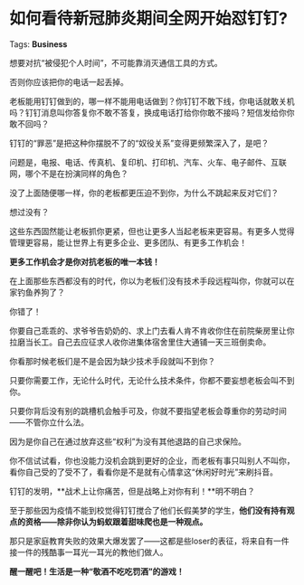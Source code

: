 # 如何看待新冠肺炎期间全网开始怼钉钉?

Tags: **Business**

想要对抗“被侵犯个人时间”，不可能靠消灭通信工具的方式。

否则你应该把你的电话一起丢掉。

老板能用钉钉做到的，哪一样不能用电话做到？你钉钉不敢下线，你电话就敢关机吗？钉钉消息叫你答复你不敢不答复，换成电话打给你你敢不接吗？短信发给你你敢不回吗？

钉钉的“罪恶”是把这种你摆脱不了的“奴役关系”变得更频繁深入了，是吧？

问题是，电报、电话、传真机、复印机、打印机、汽车、火车、电子邮件、互联网，哪个不是在扮演同样的角色？

没了上面随便哪一样，你的老板都更压迫不到你，为什么不跳起来反对它们？

想过没有？

这些东西固然能让老板抓你更紧，但也让更多人当起老板来更容易。有更多人觉得管理更容易，能让世界上有更多企业、更多团队、有更多工作机会！

**更多工作机会才是你对抗老板的唯一本钱！**

在上面那些东西都没有的时代，你以为老板们没有技术手段远程叫你，你就可以在家钓鱼养狗了？

你错了！

你要自己乖乖的、求爷爷告奶奶的、求上门去看人肯不肯收你住在前院柴房里让你拉磨当长工。自己去应征求人收你进集体宿舍里住大通铺一天三班倒卖命。

你看那时候老板们是不是会因为缺少技术手段就叫不到你？

只要你需要工作，无论什么时代，无论什么技术条件，你都不要妄想老板会叫不到你。

只要你背后没有别的跳槽机会触手可及，你就不要指望老板会尊重你的劳动时间——不管你立什么法。

因为是你自己在通过放弃这些“权利”为没有其他退路的自己求保险。

你不信试试看，你也没能力没机会跳到更好的企业，而老板有事只叫别人不叫你，看你自己受的了受不了，看看你是不是就有心情拿这“休闲好时光”来刷抖音。

钉钉的发明，**战术上让你痛苦，但是战略上对你有利！**明不明白？

至于那些因为疫情不能到校觉得钉钉搅合了他们长假美梦的学生，**他们没有持有观点的资格——除非你认为蚂蚁跟着甜味爬也是一种观点。**

那只是家庭教育失败的效果大爆发罢了——这都是些loser的表征，将来自有一件接一件的残酷事一耳光一耳光的教他们做人。

**醒一醒吧！生活是一种“敬酒不吃吃罚酒”的游戏！**



